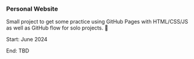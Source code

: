 ### Personal Website

Small project to get some practice using GitHub Pages with HTML/CSS/JS as well as GitHub flow for solo projects. :hatching_chick:

Start: June 2024

End: TBD
